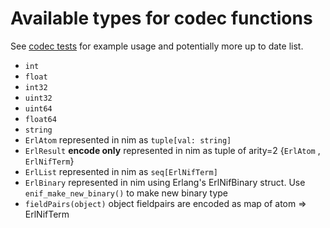 # Available types for codec functions

See [codec tests](https://github.com/wltsmrz/nimler/tree/master/tests/codec) for example usage and potentially more up to date list.

* `int`
* `float`
* `int32`
* `uint32`
* `uint64`
* `float64`
* `string`
* `ErlAtom` represented in nim as `tuple[val: string]`
* `ErlResult` **encode only** represented in nim as tuple of arity=2 {`ErlAtom` , `ErlNifTerm`}
* `ErlList` represented in nim as `seq[ErlNifTerm]`
* `ErlBinary` represented in nim using Erlang's ErlNifBinary struct. Use `enif_make_new_binary()` to make new binary type
* `fieldPairs(object)` object fieldpairs are encoded as map of atom => ErlNifTerm

